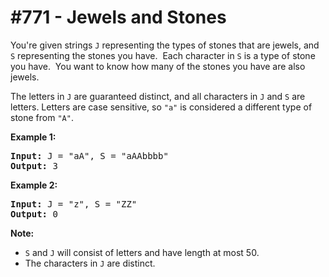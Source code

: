 # \#771 - Jewels and Stones
<p>You&#39;re given strings <code>J</code> representing the types of stones that are jewels, and <code>S</code> representing the stones you have.&nbsp; Each character in <code>S</code> is a type of stone you have.&nbsp; You want to know how many of the stones you have are also jewels.</p>

<p>The letters in <code>J</code> are guaranteed distinct, and all characters in <code>J</code> and <code>S</code> are letters. Letters are case sensitive, so <code>&quot;a&quot;</code> is considered a different type of stone from <code>&quot;A&quot;</code>.</p>

<p><strong>Example 1:</strong></p>

<pre>
<strong>Input:</strong> J = &quot;aA&quot;, S = &quot;aAAbbbb&quot;
<strong>Output:</strong> 3
</pre>

<p><strong>Example 2:</strong></p>

<pre>
<strong>Input:</strong> J = &quot;z&quot;, S = &quot;ZZ&quot;
<strong>Output:</strong> 0
</pre>

<p><strong>Note:</strong></p>

<ul>
	<li><code>S</code> and <code>J</code> will consist of letters and have length at most 50.</li>
	<li>The characters in <code>J</code> are distinct.</li>
</ul>
